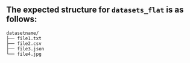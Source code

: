 
## The expected structure for `datasets_flat` is as follows: 

```
datasetname/
├── file1.txt
├── file2.csv
├── file3.json
└── file4.jpg
```